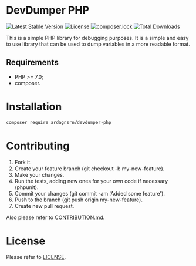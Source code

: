 DevDumper PHP
============

[![Latest Stable Version](https://poser.pugx.org/ardagnsrn/devdumper-php/v/stable)](https://packagist.org/packages/ardagnsrn/devdumper-php)
[![License](https://poser.pugx.org/ardagnsrn/devdumper-php/license)](https://packagist.org/packages/ardagnsrn/devdumper-php)
[![composer.lock](https://poser.pugx.org/ardagnsrn/devdumper-php/composerlock)](https://packagist.org/packages/ardagnsrn/devdumper-php)
[![Total Downloads](https://poser.pugx.org/ardagnsrn/devdumper-php/downloads)](https://packagist.org/packages/ardagnsrn/devdumper-php)

This is a simple PHP library for debugging purposes. It is a simple and easy to use library that can be used to dump variables in a more readable format.

Requirements
------------

* PHP >= 7.0;
* composer.

Installation
============

```bash
composer require ardagnsrn/devdumper-php
```

Contributing
============

1. Fork it.
2. Create your feature branch (git checkout -b my-new-feature).
3. Make your changes.
4. Run the tests, adding new ones for your own code if necessary (phpunit).
5. Commit your changes (git commit -am 'Added some feature').
6. Push to the branch (git push origin my-new-feature).
7. Create new pull request.

Also please refer to [CONTRIBUTION.md](https://github.com/ardagnsrn/devdumper-php/blob/master/CONTRIBUTION.md).

License
=======

Please refer to [LICENSE](https://github.com/ardagnsrn/devdumper-php/blob/master/LICENSE).
